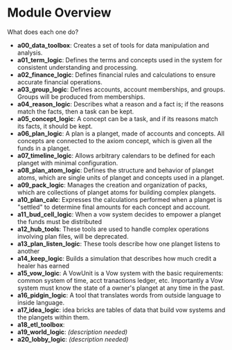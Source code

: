 # Module Overview

What does each one do?

- **a00_data_toolbox**: Creates a set of tools for data manipulation and analysis.
- **a01_term_logic**: Defines the terms and concepts used in the system for consistent understanding and processing.
- **a02_finance_logic**: Defines financial rules and calculations to ensure accurate financial operations.
- **a03_group_logic**: Defines accounts, account memberships, and groups. Groups will be produced from memberships.
- **a04_reason_logic**: Describes what a reason and a fact is; if the reasons match the facts, then a task can be kept.
- **a05_concept_logic**: A concept can be a task, and if its reasons match its facts, it should be kept.
- **a06_plan_logic**: A plan is a planget, made of accounts and concepts. All concepts are connected to the axiom concept, which is given all the funds in a planget.
- **a07_timeline_logic**: Allows arbitrary calendars to be defined for each planget with minimal configuration.
- **a08_plan_atom_logic**: Defines the structure and behavior of planget atoms, which are single units of planget and concepts used in a planget.
- **a09_pack_logic**: Manages the creation and organization of packs, which are collections of planget atoms for building complex plangets.
- **a10_plan_calc**: Expresses the calculations performed when a planget is "settled" to determine final amounts for each concept and account.
- **a11_bud_cell_logic**: When a vow system decides to empower a planget the funds must be distributed
- **a12_hub_tools**: These tools are used to handle complex operations involving plan files, will be deprecated.
- **a13_plan_listen_logic**: These tools describe how one planget listens to another
- **a14_keep_logic**: Builds a simulation that describes how much credit a healer has earned 
- **a15_vow_logic**: A VowUnit is a Vow system with the basic requirements: common system of time, acct tranactions ledger, etc. Importantly a Vow system must know the state of a owner's planget at any time in the past. 
- **a16_pidgin_logic**: A tool that translates words from outside language to inside language.  
- **a17_idea_logic**: idea bricks are tables of data that build vow systems and the plangets within them.
- **a18_etl_toolbox**: 
- **a19_world_logic**: *(description needed)*
- **a20_lobby_logic**: *(description needed)*
